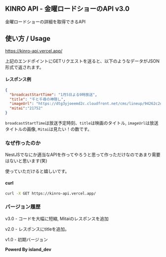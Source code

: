 ## KINRO API - 金曜ロードショーのAPI v3.0

金曜ロードショーの詳細を取得できるAPI

## 使い方 / Usage

https://kinro-api.vercel.app/

上記のエンドポイントにGETリクエストを送ると、以下のようなデータがJSON形式で返されます。

#### レスポンス例

```json
{
  "broadcastStartTime": "1月5日よる9時放送",
  "title": "千と千尋の神隠し",
  "imageUrl": "https://dtg3yjoeemd2c.cloudfront.net/cms/lineup/94262c2dd76bfdbd452b6c13b1dabc6cb6399137.jpg",
  "mitai":"21752"
}
```

`broadcastStartTime`は放送予定時刻、`title`は映画のタイトル, `imageUrl`は放送タイトルの画像, `Mitai`は見たい！の数です。

### なぜ作ったのか

NestJSでなにか適当なAPIを作ってやろうと思って作っただけなのであまり需要はないと思います(笑)

使っていただけると嬉しいです。

#### curl

```bash
curl -X GET https://kinro-api.vercel.app/
```

### バージョン履歴

v3.0 - コードを大幅に短縮, Mitaiのレスポンスを追加

v2.0 - レスポンスにtitleを追加。

v1.0 - 初期バージョン

**Powerd By island_dev**
